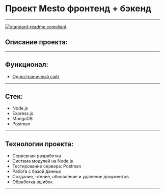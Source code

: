 # Проект Mesto фронтенд + бэкенд

------
[![standard-readme compliant](https://img.shields.io/badge/readme%20style-standard-brightgreen.svg?style=flat-square)]()

## Описание проекта:

------

## Функционал:

* [Одностраничный сайт]()

------

## Стек:

* Node.js 
* Express.js
* MongoDB
* Postman

------

## Технологии проекта:

* Серверная разработка
* Система модулей на Node.js
* Тестирование сервера: Postman
* Работа с базой данных
* Создание, чтение, обновление и удаление документов
* Обработка ошибок
------
